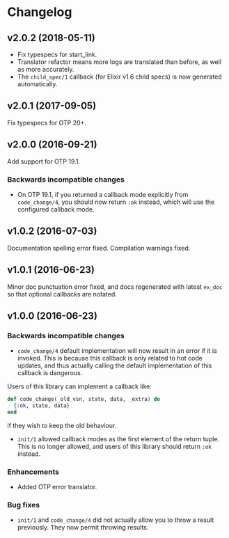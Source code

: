# Changelog

## v2.0.2 (2018-05-11)

* Fix typespecs for start_link.
* Translator refactor means more logs are translated than before, as well as more accurately.
* The `child_spec/1` callback (for Elixir v1.6 child specs) is now generated automatically.

## v2.0.1 (2017-09-05)

Fix typespecs for OTP 20+.

## v2.0.0 (2016-09-21)

Add support for OTP 19.1.

### Backwards incompatible changes

  * On OTP 19.1, if you returned a callback mode explicitly from `code_change/4`, you should now return `:ok` instead, which will use the configured callback mode.

## v1.0.2 (2016-07-03)

Documentation spelling error fixed. Compilation warnings fixed.

## v1.0.1 (2016-06-23)

Minor doc punctuation error fixed, and docs regenerated with latest `ex_doc` so that optional callbacks are notated.

## v1.0.0 (2016-06-23)

### Backwards incompatible changes

  * `code_change/4` default implementation will now result in an error if it is invoked. This is because this callback is only related to hot code updates, and thus actually calling the default implementation of this callback is dangerous.

  Users of this library can implement a callback like:

  ```elixir
  def code_change(_old_vsn, state, data, _extra) do
    {:ok, state, data}
  end
  ```

  if they wish to keep the old behaviour.

  * `init/1` allowed callback modes as the first element of the return tuple. This is no longer allowed, and users of this library should return `:ok` instead.

### Enhancements

  * Added OTP error translator.

### Bug fixes

  * `init/1` and `code_change/4` did not actually allow you to throw a result previously. They now permit throwing results.

